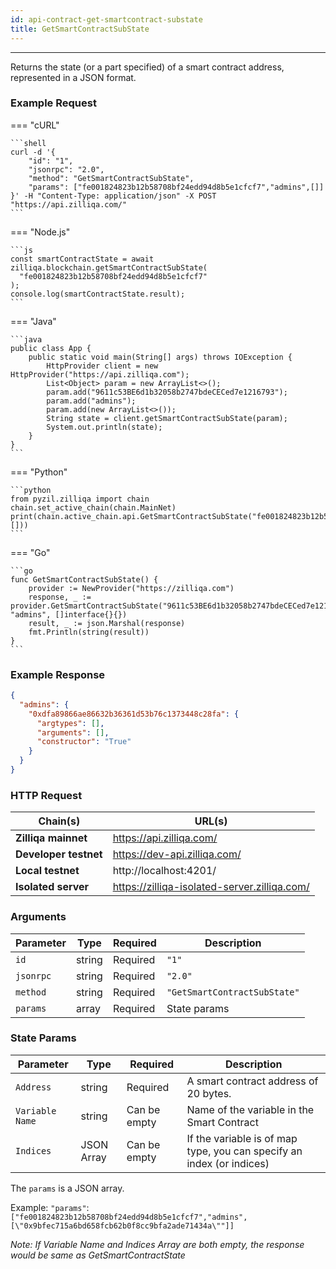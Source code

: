 ```yaml
---
id: api-contract-get-smartcontract-substate
title: GetSmartContractSubState
---
```


---

Returns the state (or a part specified) of a smart contract address, represented in a JSON format.

### Example Request

=== "cURL"

    ```shell
    curl -d '{
        "id": "1",
        "jsonrpc": "2.0",
        "method": "GetSmartContractSubState",
        "params": ["fe001824823b12b58708bf24edd94d8b5e1cfcf7","admins",[]]
    }' -H "Content-Type: application/json" -X POST "https://api.zilliqa.com/"
    ```

=== "Node.js"

    ```js
    const smartContractState = await zilliqa.blockchain.getSmartContractSubState(
      "fe001824823b12b58708bf24edd94d8b5e1cfcf7"
    );
    console.log(smartContractState.result);
    ```

=== "Java"

    ```java
    public class App {
        public static void main(String[] args) throws IOException {
            HttpProvider client = new HttpProvider("https://api.zilliqa.com");
            List<Object> param = new ArrayList<>();
            param.add("9611c53BE6d1b32058b2747bdeCECed7e1216793");
            param.add("admins");
            param.add(new ArrayList<>());
            String state = client.getSmartContractSubState(param);
            System.out.println(state);
        }
    }
    ```

=== "Python"

    ```python
    from pyzil.zilliqa import chain
    chain.set_active_chain(chain.MainNet)
    print(chain.active_chain.api.GetSmartContractSubState("fe001824823b12b58708bf24edd94d8b5e1cfcf7","admins",[]))
    ```

=== "Go"

    ```go
    func GetSmartContractSubState() {
    	provider := NewProvider("https://zilliqa.com")
    	response, _ := provider.GetSmartContractSubState("9611c53BE6d1b32058b2747bdeCECed7e1216793", "admins", []interface{}{})
    	result, _ := json.Marshal(response)
    	fmt.Println(string(result))
    }
    ```

### Example Response

```json
{
  "admins": {
    "0xdfa89866ae86632b36361d53b76c1373448c28fa": {
      "argtypes": [],
      "arguments": [],
      "constructor": "True"
    }
  }
}
```

### HTTP Request

| Chain(s)              | URL(s)                                       |
| --------------------- | -------------------------------------------- |
| **Zilliqa mainnet**   | https://api.zilliqa.com/                     |
| **Developer testnet** | https://dev-api.zilliqa.com/                 |
| **Local testnet**     | http://localhost:4201/                       |
| **Isolated server**   | https://zilliqa-isolated-server.zilliqa.com/ |

### Arguments

| Parameter | Type   | Required | Description                  |
| --------- | ------ | -------- | ---------------------------- |
| `id`      | string | Required | `"1"`                        |
| `jsonrpc` | string | Required | `"2.0"`                      |
| `method`  | string | Required | `"GetSmartContractSubState"` |
| `params`  | array  | Required | State params                 |

### State Params

| Parameter       | Type       | Required     | Description                                                           |
| --------------- | ---------- | ------------ | --------------------------------------------------------------------- |
| `Address`       | string     | Required     | A smart contract address of 20 bytes.                                 |
| `Variable Name` | string     | Can be empty | Name of the variable in the Smart Contract                            |
| `Indices`       | JSON Array | Can be empty | If the variable is of map type, you can specify an index (or indices) |

The `params` is a JSON array.

Example: `"params"`:`["fe001824823b12b58708bf24edd94d8b5e1cfcf7","admins",[\"0x9bfec715a6bd658fcb62b0f8cc9bfa2ade71434a\""]]`

_Note: If Variable Name and Indices Array are both empty, the response would be same as GetSmartContractState_
